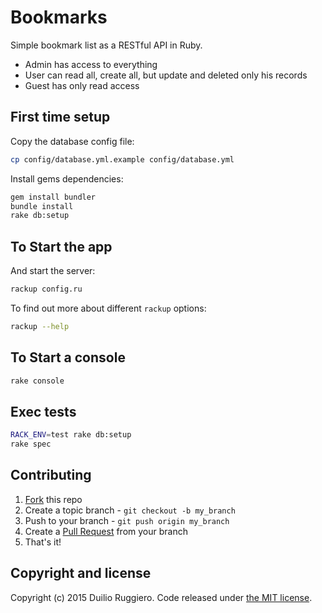 # Bookmarks

Simple bookmark list as a RESTful API in Ruby.

* Admin has access to everything
* User can read all, create all, but update and deleted only his records
* Guest has only read access

## First time setup

Copy the database config file:

```bash
cp config/database.yml.example config/database.yml
```

Install gems dependencies:

```bash
gem install bundler
bundle install
rake db:setup
```

## To Start the app

And start the server:

```bash
rackup config.ru
```

To find out more about different `rackup` options:

```bash
rackup --help
```

## To Start a console

```bash
rake console
```


## Exec tests

```bash
RACK_ENV=test rake db:setup
rake spec
```

## Contributing

1. [Fork](https://help.github.com/articles/fork-a-repo) this repo
2. Create a topic branch - `git checkout -b my_branch`
3. Push to your branch - `git push origin my_branch`
4. Create a [Pull Request](http://help.github.com/pull-requests/) from your
   branch
5. That's it!

## Copyright and license

Copyright (c) 2015 Duilio Ruggiero. Code released under [the MIT license](LICENSE).
